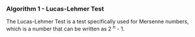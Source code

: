 ### Algorithm 1 - Lucas-Lehmer Test
The Lucas-Lehmer Test is a test specifically used for Mersenne numbers, which is a number that can be written as 2 <sup>n</sup> - 1. 

